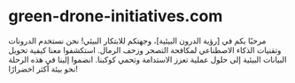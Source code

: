 # green-drone-initiatives.com
مرحبًا بكم في [رؤية الدرون البيئية]، وجهتكم للابتكار البيئي! نحن نستخدم الدرونات وتقنيات الذكاء الاصطناعي لمكافحة التصحر وزحف الرمال. استكشفوا معنا كيفية تحويل البيانات البيئية إلى حلول عملية تعزز الاستدامة وتحمي كوكبنا. انضموا إلينا في هذه الرحلة نحو بيئة أكثر اخضرارًا!
